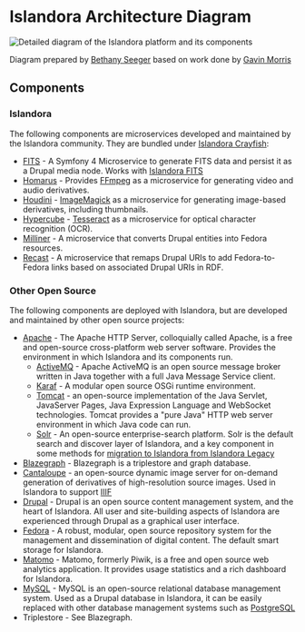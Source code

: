 # Islandora Architecture Diagram
 
![Detailed diagram of the Islandora platform and its components](../assets/diagram.png)
 
Diagram prepared by [Bethany Seeger](https://github.com/bseeger) based on work done by [Gavin Morris](https://github.com/g7morris)
 
## Components
 
### Islandora 
 
The following components are microservices developed and maintained by the Islandora community. They are bundled under [Islandora Crayfish](https://github.com/Islandora/Crayfish):
 
* [FITS](https://github.com/roblib/CrayFits) - A Symfony 4 Microservice to generate FITS data and persist it as a Drupal media node. Works with [Islandora FITS](https://github.com/roblib/islandora_fits)
* [Homarus](https://github.com/Islandora/Crayfish/tree/dev/Homarus) - Provides [FFmpeg](https://www.ffmpeg.org/) as a microservice for generating video and audio derivatives.
* [Houdini](https://github.com/Islandora/Crayfish/tree/dev/Houdini) - [ImageMagick](https://www.imagemagick.org/script/index.php) as a microservice for generating image-based derivatives, including thumbnails.
* [Hypercube](https://github.com/Islandora/Crayfish/tree/dev/Hypercube) - [Tesseract](https://github.com/tesseract-ocr) as a microservice for optical character recognition (OCR).
* [Milliner](https://github.com/Islandora/Crayfish/tree/dev/Milliner) - A microservice that converts Drupal entities into Fedora resources.
* [Recast](https://github.com/Islandora/Crayfish/tree/dev/Recast) - A microservice that remaps Drupal URIs to add Fedora-to-Fedora links based on associated Drupal URIs in RDF.
 
 
### Other Open Source 
 
The following components are deployed with Islandora, but are developed and maintained by other open source projects:
 
 
* [Apache](https://www.apache.org/) - The Apache HTTP Server, colloquially called Apache, is a free and open-source cross-platform web server software. Provides the environment in which Islandora and its components run.
   * [ActiveMQ](https://activemq.apache.org/) - Apache ActiveMQ is an open source message broker written in Java together with a full Java Message Service client.
   * [Karaf](https://karaf.apache.org/) - A modular open source OSGi runtime environment.
   * [Tomcat](http://tomcat.apache.org/) - an open-source implementation of the Java Servlet, JavaServer Pages, Java Expression Language and WebSocket technologies. Tomcat provides a "pure Java" HTTP web server environment in which Java code can run.
   * [Solr](https://lucene.apache.org/solr/) - An open-source enterprise-search platform. Solr is the default search and discover layer of Islandora, and a key component in some methods for [migration to Islandora from Islandora Legacy](https://github.com/Islandora-devops/migrate_7x_claw) 
* [Blazegraph](https://blazegraph.com/) - Blazegraph is a triplestore and graph database.
* [Cantaloupe](https://cantaloupe-project.github.io/) - an open-source dynamic image server for on-demand generation of derivatives of high-resolution source images. Used in Islandora to support [IIIF](https://iiif.io/)
* [Drupal](https://www.drupal.org/) - Drupal is an open source content management system, and the heart of Islandora. All user and site-building aspects of Islandora are experienced through Drupal as a graphical user interface.
* [Fedora](https://wiki.lyrasis.org/display/FF/Fedora+Repository+Home) - A robust, modular, open source repository system for the management and dissemination of digital content. The default smart storage for Islandora.
* [Matomo](https://matomo.org/) - Matomo, formerly Piwik, is a free and open source web analytics application. It provides usage statistics and a rich dashboard for Islandora.
* [MySQL](https://www.mysql.com/) - MySQL is an open-source relational database management system. Used as a Drupal database in Islandora, it can be easily replaced with other database management systems such as [PostgreSQL](https://www.postgresql.org/)
* Triplestore - See Blazegraph.
